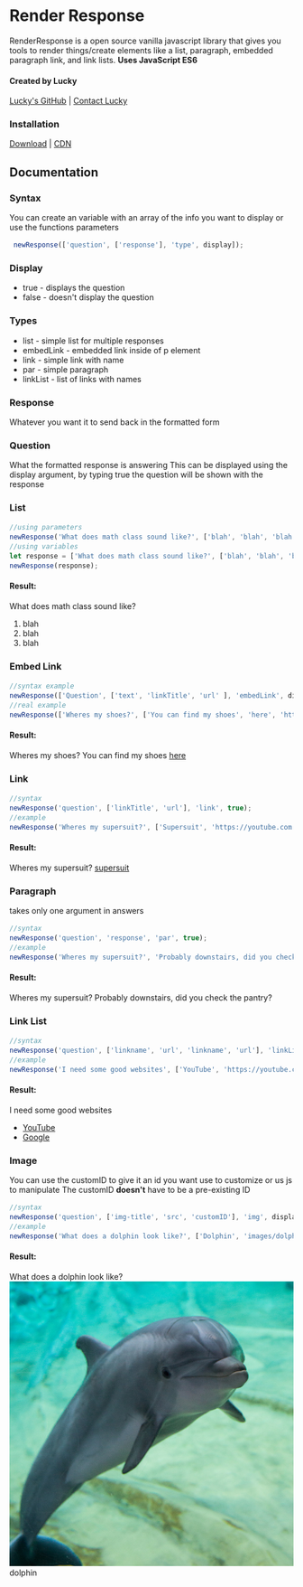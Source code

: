 # Render Response

RenderResponse is a open source vanilla javascript library that gives you tools to render things/create elements like a list, paragraph, embedded paragraph link, and link lists. **Uses JavaScript ES6** 

#### Created by Lucky
[Lucky's GitHub](https://github.com/Raidlucky) |
[Contact Lucky](https://raidlucky.github.io/Projects/)

### Installation

[Download](https://github.com/BanZ-Development/RenderResponse/releases/) |
[CDN](https://banz-development.github.io/RenderResponse/response.min.js)

## Documentation

### Syntax
You can create an variable with an array of the info you want to display or use the functions parameters
```js
 newResponse(['question', ['response'], 'type', display]);
```

### Display
- true - displays the question
- false - doesn't display the question

### Types
- list - simple list for multiple responses
- embedLink - embedded link inside of p element
- link - simple link with name
- par - simple paragraph
- linkList - list of links with names

### Response
Whatever you want it to send back in the formatted form

### Question
What the formatted response is answering
This can be displayed using the display argument, by typing true the question will be shown with the response

### List
```js
//using parameters
newResponse('What does math class sound like?', ['blah', 'blah', 'blah'], 'list', true);
//using variables
let response = ['What does math class sound like?', ['blah', 'blah', 'blah'], 'list', true];
newResponse(response);

```

#### Result:

What does math class sound like?
1. blah
2. blah
3. blah

### Embed Link
```js
//syntax example
newResponse(['Question', ['text', 'linkTitle', 'url' ], 'embedLink', display]);
//real example
newResponse(['Wheres my shoes?', ['You can find my shoes', 'here', 'https://youtube.com'], 'embedLink', true]);
```

#### Result:

Wheres my shoes?
You can find my shoes [here](https://youtube.com)

### Link
```js
//syntax
newResponse('question', ['linkTitle', 'url'], 'link', true);
//example
newResponse('Wheres my supersuit?', ['Supersuit', 'https://youtube.com'], 'link', true);
```

#### Result:

Wheres my supersuit?
[supersuit](https://youtube.com)

### Paragraph
takes only one argument in answers

```js
//syntax
newResponse('question', 'response', 'par', true);
//example
newResponse('Wheres my supersuit?', 'Probably downstairs, did you check the pantry?', 'par', true);
```

#### Result:

Wheres my supersuit?
Probably downstairs, did you check the pantry?

### Link List
```js
//syntax
newResponse('question', ['linkname', 'url', 'linkname', 'url'], 'linkList', true);
//example
newResponse('I need some good websites', ['YouTube', 'https://youtube.com', 'Google', 'https://google.com'], 'linkList', true);
```

#### Result:

I need some good websites
- [YouTube](https://youtube.com)
- [Google](https://google.com)

### Image
You can use the customID to give it an id you want use to customize or us js to manipulate
The customID **doesn't** have to be a pre-existing ID
```js
//syntax
newResponse('question', ['img-title', 'src', 'customID'], 'img', display);
//example
newResponse('What does a dolphin look like?', ['Dolphin', 'images/dolphin.jpg', 'dolphin-img'], 'img', true);
```

#### Result:

What does a dolphin look like?
![dolphin-img](assets/images/dolphin.jpg)
dolphin
